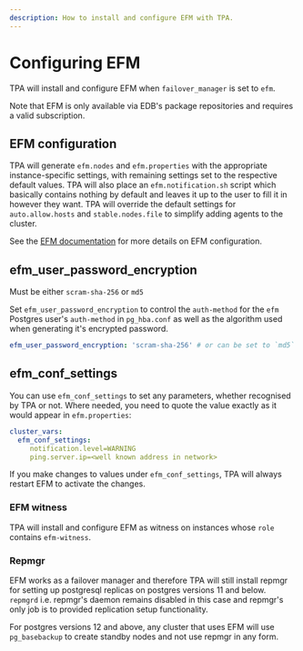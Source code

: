 ```yaml
---
description: How to install and configure EFM with TPA.
---
```


# Configuring EFM

TPA will install and configure EFM when `failover_manager` is set to
`efm`.

Note that EFM is only available via EDB's package repositories
and requires a valid subscription.

## EFM configuration

TPA will generate `efm.nodes` and `efm.properties` with the appropriate
instance-specific settings, with remaining settings set to the respective
default values. TPA will also place an `efm.notification.sh` script which
basically contains nothing by default and leaves it up to the user to fill it
in however they want. TPA will override the default settings for
`auto.allow.hosts` and `stable.nodes.file` to simplify adding agents
to the cluster.

See the [EFM documentation](https://www.enterprisedb.com/docs/efm/latest/)
for more details on EFM configuration.

## efm_user_password_encryption

Must be either `scram-sha-256` or `md5`

Set `efm_user_password_encryption` to control the `auth-method` for the 
`efm` Postgres user's `auth-method` in `pg_hba.conf` as well as the algorithm 
used when generating it's encrypted password.

```yaml
efm_user_password_encryption: 'scram-sha-256' # or can be set to `md5`
```

## efm_conf_settings

You can use `efm_conf_settings` to set any parameters, whether recognised
by TPA or not. Where needed, you need to quote the value exactly as it
would appear in `efm.properties`:

```yaml
cluster_vars:
  efm_conf_settings:
     notification.level=WARNING
     ping.server.ip=<well known address in network>
```

If you make changes to values under `efm_conf_settings`, TPA will always
restart EFM to activate the changes.

### EFM witness

TPA will install and configure EFM as witness on instances whose `role`
contains `efm-witness`.

### Repmgr

EFM works as a failover manager and therefore TPA will still install
repmgr for setting up postgresql replicas on postgres versions 11 and
below. `repmgrd` i.e. repmgr's daemon remains disabled in this case and
repmgr's only job is to provided replication setup functionality.

For postgres versions 12 and above, any cluster that uses EFM will use
`pg_basebackup` to create standby nodes and not use repmgr in any form.
